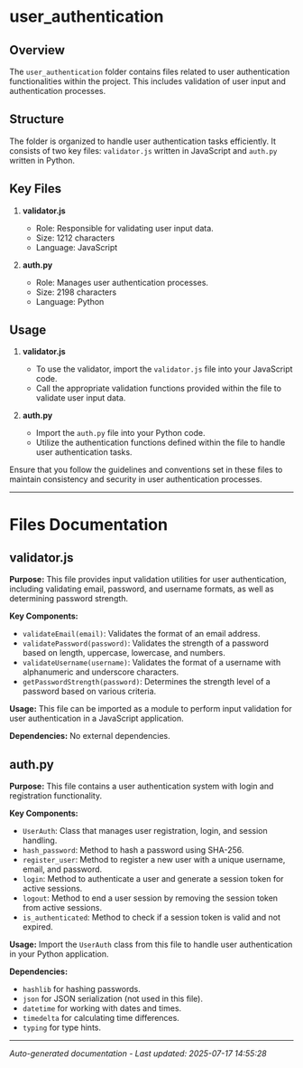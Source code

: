 # user_authentication

## Overview
The `user_authentication` folder contains files related to user authentication functionalities within the project. This includes validation of user input and authentication processes.

## Structure
The folder is organized to handle user authentication tasks efficiently. It consists of two key files: `validator.js` written in JavaScript and `auth.py` written in Python.

## Key Files
1. **validator.js**
   - Role: Responsible for validating user input data.
   - Size: 1212 characters
   - Language: JavaScript

2. **auth.py**
   - Role: Manages user authentication processes.
   - Size: 2198 characters
   - Language: Python

## Usage
1. **validator.js**
   - To use the validator, import the `validator.js` file into your JavaScript code.
   - Call the appropriate validation functions provided within the file to validate user input data.

2. **auth.py**
   - Import the `auth.py` file into your Python code.
   - Utilize the authentication functions defined within the file to handle user authentication tasks.

Ensure that you follow the guidelines and conventions set in these files to maintain consistency and security in user authentication processes.

---

# Files Documentation

## validator.js

**Purpose:** This file provides input validation utilities for user authentication, including validating email, password, and username formats, as well as determining password strength.

**Key Components:**
- `validateEmail(email)`: Validates the format of an email address.
- `validatePassword(password)`: Validates the strength of a password based on length, uppercase, lowercase, and numbers.
- `validateUsername(username)`: Validates the format of a username with alphanumeric and underscore characters.
- `getPasswordStrength(password)`: Determines the strength level of a password based on various criteria.

**Usage:** This file can be imported as a module to perform input validation for user authentication in a JavaScript application.

**Dependencies:** No external dependencies.

## auth.py

**Purpose:** This file contains a user authentication system with login and registration functionality.

**Key Components:**
- `UserAuth`: Class that manages user registration, login, and session handling.
- `hash_password`: Method to hash a password using SHA-256.
- `register_user`: Method to register a new user with a unique username, email, and password.
- `login`: Method to authenticate a user and generate a session token for active sessions.
- `logout`: Method to end a user session by removing the session token from active sessions.
- `is_authenticated`: Method to check if a session token is valid and not expired.

**Usage:** Import the `UserAuth` class from this file to handle user authentication in your Python application.

**Dependencies:** 
- `hashlib` for hashing passwords.
- `json` for JSON serialization (not used in this file).
- `datetime` for working with dates and times.
- `timedelta` for calculating time differences.
- `typing` for type hints.

---
*Auto-generated documentation - Last updated: 2025-07-17 14:55:28*

